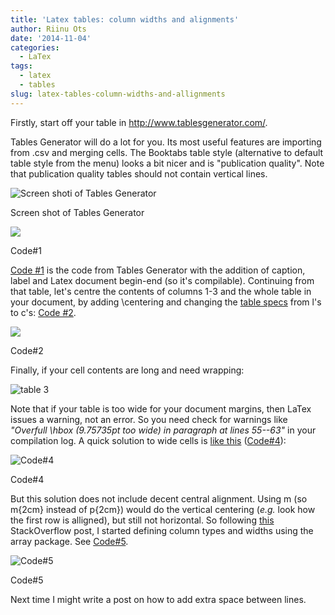 ```yaml
---
title: 'Latex tables: column widths and alignments'
author: Riinu Ots
date: '2014-11-04'
categories:
  - LaTex
tags:
  - latex
  - tables
slug: latex-tables-column-widths-and-allignments
---
```


Firstly, start off your table in <http://www.tablesgenerator.com/>.

Tables Generator will do a lot for you. Its most useful features are importing from .csv and merging cells. The Booktabs table style (alternative to default table style from the menu) looks a bit nicer and is "publication quality". Note that publication quality tables should not contain vertical lines.

![Screen shoti of Tables Generator](https://riinudata.files.wordpress.com/2014/09/tablesgenerator1.png)

<p class="caption">Screen shot of Tables Generator</p>

![](https://riinudata.files.wordpress.com/2014/11/table-1.png)

<p class="caption">Code#1</p>

[Code #1](http://pastebin.com/FS2QLSDF) is the code from Tables Generator with the addition of caption, label and Latex document begin-end (so it's compilable). Continuing from that table, let's centre the contents of columns 1-3 and the whole table in your document, by adding \centering and changing the [table specs](http://en.wikibooks.org/wiki/LaTeX/Tables#The_tabular_environment) from l's to c's: [Code #2](http://pastebin.com/bxLpsydd).

![](https://riinudata.files.wordpress.com/2014/11/table-21.png)

<p class="caption">Code#2</p>

Finally, if your cell contents are long and need wrapping:

![table 3](https://riinudata.files.wordpress.com/2014/11/table-3.png)

 Note that if your table is too wide for your document margins, then LaTex issues a warning, not an error. So you need check for warnings like _"Overfull \hbox (9.75735pt too wide) in paragraph at lines 55--63"_ in your compilation log. A quick solution to wide cells is [like this](http://stackoverflow.com/questions/790932/how-to-wrap-text-in-latex-tables) ([Code#4](http://pastebin.com/GMXj4dap)):

![Code#4](https://riinudata.files.wordpress.com/2014/11/table-4.png)

<p class="caption">Code#4</p>

But this solution does not include decent central alignment. Using m (so m{2cm} instead of p{2cm}) would do the vertical centering (_e.g._ look how the first row is alligned), but still not horizontal. So following [this ](http://tex.stackexchange.com/questions/12703/how-to-create-fixed-width-table-columns-with-text-raggedright-centered-raggedlef)StackOverflow post, I started defining column types and widths using the array package. See [Code#5](http://pastebin.com/EWsvVfqH).

![Code#5](https://riinudata.files.wordpress.com/2014/11/table-5.png)

<p class="caption">Code#5</p>

Next time I might write a post on how to add extra space between lines.
